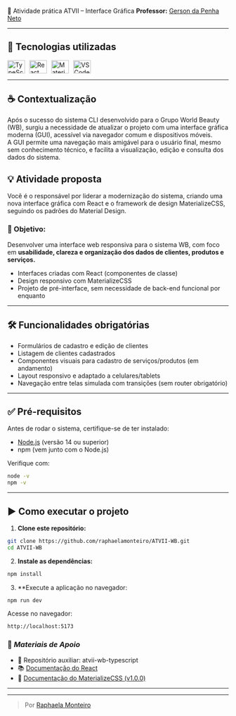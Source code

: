 🧾 Atividade prática ATVII – Interface Gráfica
**Professor:** [Gerson da Penha Neto](https://github.com/gerson-pn)

---

## 🚀 Tecnologias utilizadas

<div style="display: flex; gap: 10px;">
<img align="center" alt="TypeScript" height="30" width="40" src="https://cdn.jsdelivr.net/gh/devicons/devicon@latest/icons/typescript/typescript-original.svg"/>

<img align="center" alt="React" height="30" width="40" src="https://cdn.jsdelivr.net/gh/devicons/devicon@latest/icons/react/react-original.svg"/>
  
<img align="center" alt="MaterializeCSS" height="30" width="40" src="https://cdn.jsdelivr.net/gh/devicons/devicon@latest/icons/materializecss/materializecss-original.svg"/>
          
<img align="center" alt="VSCode" height="30" width="40" src="https://cdn.jsdelivr.net/gh/devicons/devicon@latest/icons/vscode/vscode-original.svg" />
</div>

---
## ☕ Contextualização
Após o sucesso do sistema CLI desenvolvido para o Grupo World Beauty (WB), surgiu a necessidade de atualizar o projeto com uma interface gráfica moderna (GUI), acessível via navegador comum e dispositivos móveis.
<br>
A GUI permite uma navegação mais amigável para o usuário final, mesmo sem conhecimento técnico, e facilita a visualização, edição e consulta dos dados do sistema.
<br>


## 💡 Atividade proposta
Você é o responsável por liderar a modernização do sistema, criando uma nova interface gráfica com React e o framework de design MaterializeCSS, seguindo os padrões do Material Design.

### 🎯 Objetivo:
Desenvolver uma interface web responsiva para o sistema WB, com foco em **usabilidade, clareza e organização dos dados de clientes, produtos e serviços.**

- Interfaces criadas com React (componentes de classe)
- Design responsivo com MaterializeCSS
- Projeto de pré-interface, sem necessidade de back-end funcional por enquanto

---

## 🛠️ Funcionalidades obrigatórias
- Formulários de cadastro e edição de clientes
- Listagem de clientes cadastrados
- Componentes visuais para cadastro de serviços/produtos (em andamento)
- Layout responsivo e adaptado a celulares/tablets
- Navegação entre telas simulada com transições (sem router obrigatório)

---

## ✅ Pré-requisitos

Antes de rodar o sistema, certifique-se de ter instalado:

* [Node.js](https://nodejs.org/) (versão 14 ou superior)
* npm (vem junto com o Node.js)

Verifique com:

```bash
node -v
npm -v
```

---

## ▶️ Como executar o projeto

1. **Clone este repositório:**

```bash
git clone https://github.com/raphaelamonteiro/ATVII-WB.git
cd ATVII-WB
```

2. **Instale as dependências:**

```bash
npm install
```
3. **Execute a aplicação no navegador:
```bash
npm run dev
```

Acesse no navegador:

```bash
http://localhost:5173
```

### 🧩 *Materiais de Apoio*

* 🔗 Repositório auxiliar: atvii-wb-typescript
* 📚 [Documentação do React](https://reactjs.org)
* 🎨 [Documentação do MaterializeCSS (v1.0.0)](https://materializecss.com)

---
---
> Por [Raphaela Monteiro](https://github.com/raphaelamonteiro)